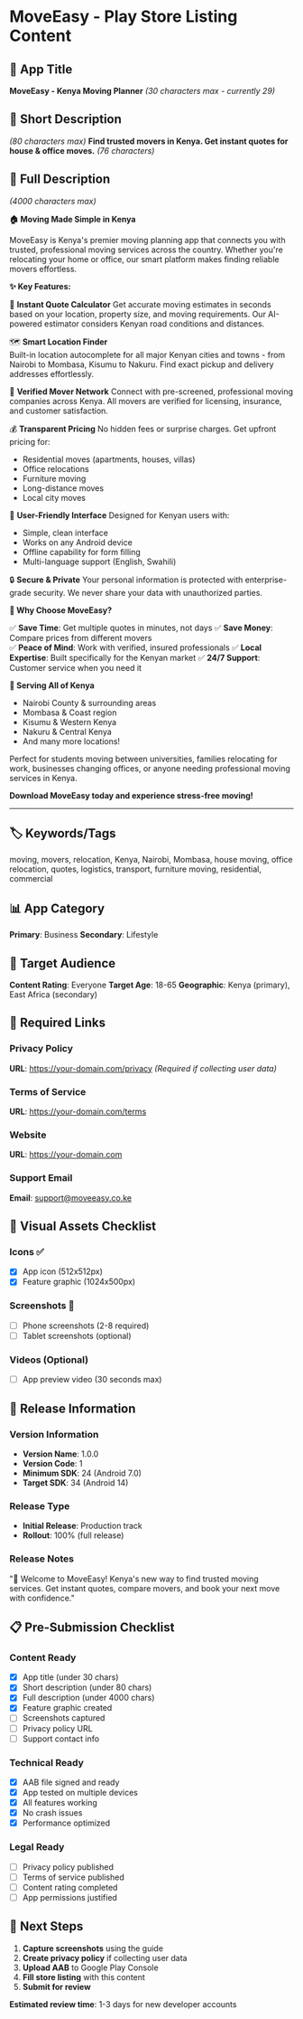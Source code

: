 # MoveEasy - Play Store Listing Content

## 📱 App Title
**MoveEasy - Kenya Moving Planner**
*(30 characters max - currently 29)*

## 📝 Short Description  
*(80 characters max)*
**Find trusted movers in Kenya. Get instant quotes for house & office moves.**
*(76 characters)*

## 📖 Full Description
*(4000 characters max)*

**🏠 Moving Made Simple in Kenya**

MoveEasy is Kenya's premier moving planning app that connects you with trusted, professional moving services across the country. Whether you're relocating your home or office, our smart platform makes finding reliable movers effortless.

**✨ Key Features:**

🚚 **Instant Quote Calculator**
Get accurate moving estimates in seconds based on your location, property size, and moving requirements. Our AI-powered estimator considers Kenyan road conditions and distances.

🗺️ **Smart Location Finder**  
Built-in location autocomplete for all major Kenyan cities and towns - from Nairobi to Mombasa, Kisumu to Nakuru. Find exact pickup and delivery addresses effortlessly.

👥 **Verified Mover Network**
Connect with pre-screened, professional moving companies across Kenya. All movers are verified for licensing, insurance, and customer satisfaction.

💰 **Transparent Pricing**
No hidden fees or surprise charges. Get upfront pricing for:
- Residential moves (apartments, houses, villas)
- Office relocations
- Furniture moving
- Long-distance moves
- Local city moves

📱 **User-Friendly Interface**
Designed for Kenyan users with:
- Simple, clean interface
- Works on any Android device
- Offline capability for form filling
- Multi-language support (English, Swahili)

🔒 **Secure & Private**
Your personal information is protected with enterprise-grade security. We never share your data with unauthorized parties.

**🌟 Why Choose MoveEasy?**

✅ **Save Time**: Get multiple quotes in minutes, not days
✅ **Save Money**: Compare prices from different movers  
✅ **Peace of Mind**: Work with verified, insured professionals
✅ **Local Expertise**: Built specifically for the Kenyan market
✅ **24/7 Support**: Customer service when you need it

**📍 Serving All of Kenya**
- Nairobi County & surrounding areas
- Mombasa & Coast region  
- Kisumu & Western Kenya
- Nakuru & Central Kenya
- And many more locations!

Perfect for students moving between universities, families relocating for work, businesses changing offices, or anyone needing professional moving services in Kenya.

**Download MoveEasy today and experience stress-free moving!**

---

## 🏷️ Keywords/Tags
moving, movers, relocation, Kenya, Nairobi, Mombasa, house moving, office relocation, quotes, logistics, transport, furniture moving, residential, commercial

## 📊 App Category
**Primary**: Business
**Secondary**: Lifestyle

## 👥 Target Audience  
**Content Rating**: Everyone
**Target Age**: 18-65
**Geographic**: Kenya (primary), East Africa (secondary)

## 🔗 Required Links

### Privacy Policy
**URL**: https://your-domain.com/privacy
*(Required if collecting user data)*

### Terms of Service  
**URL**: https://your-domain.com/terms

### Website
**URL**: https://your-domain.com

### Support Email
**Email**: support@moveeasy.co.ke

## 🎨 Visual Assets Checklist

### Icons ✅
- [x] App icon (512x512px)
- [x] Feature graphic (1024x500px) 

### Screenshots 📸
- [ ] Phone screenshots (2-8 required)
- [ ] Tablet screenshots (optional)

### Videos (Optional)
- [ ] App preview video (30 seconds max)

## 🚀 Release Information

### Version Information
- **Version Name**: 1.0.0
- **Version Code**: 1
- **Minimum SDK**: 24 (Android 7.0)
- **Target SDK**: 34 (Android 14)

### Release Type
- **Initial Release**: Production track
- **Rollout**: 100% (full release)

### Release Notes
"🎉 Welcome to MoveEasy! Kenya's new way to find trusted moving services. Get instant quotes, compare movers, and book your next move with confidence."

## 📋 Pre-Submission Checklist

### Content Ready
- [x] App title (under 30 chars)
- [x] Short description (under 80 chars)  
- [x] Full description (under 4000 chars)
- [x] Feature graphic created
- [ ] Screenshots captured
- [ ] Privacy policy URL
- [ ] Support contact info

### Technical Ready  
- [x] AAB file signed and ready
- [x] App tested on multiple devices
- [x] All features working
- [x] No crash issues
- [x] Performance optimized

### Legal Ready
- [ ] Privacy policy published
- [ ] Terms of service published  
- [ ] Content rating completed
- [ ] App permissions justified

## 🎯 Next Steps
1. **Capture screenshots** using the guide
2. **Create privacy policy** if collecting user data
3. **Upload AAB** to Google Play Console
4. **Fill store listing** with this content
5. **Submit for review**

**Estimated review time**: 1-3 days for new developer accounts